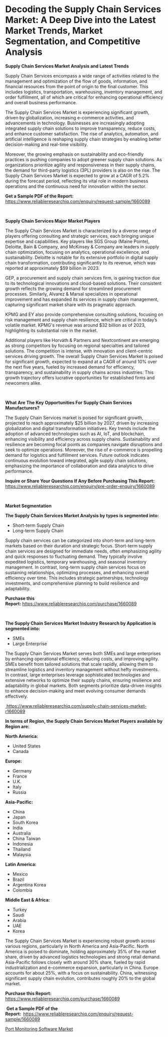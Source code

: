 <p><h1>Decoding the Supply Chain Services Market: A Deep Dive into the Latest Market Trends, Market Segmentation, and Competitive Analysis</h1></p><p><strong>Supply Chain Services Market Analysis and Latest Trends</strong></p>
<p><p>Supply Chain Services encompass a wide range of activities related to the management and optimization of the flow of goods, information, and financial resources from the point of origin to the final customer. This includes logistics, transportation, warehousing, inventory management, and order fulfillment, all of which are critical for enhancing operational efficiency and overall business performance.</p><p>The Supply Chain Services Market is experiencing significant growth, driven by globalization, increasing e-commerce activities, and advancements in technology. Businesses are increasingly adopting integrated supply chain solutions to improve transparency, reduce costs, and enhance customer satisfaction. The rise of analytics, automation, and artificial intelligence is reshaping supply chain strategies by enabling better decision-making and real-time visibility.</p><p>Moreover, the growing emphasis on sustainability and eco-friendly practices is pushing companies to adopt greener supply chain solutions. As organizations prioritize agility and responsiveness in their supply chains, the demand for third-party logistics (3PL) providers is also on the rise. The Supply Chain Services Market is expected to grow at a CAGR of 5.2% during the forecast period, reflecting its vital role in modern business operations and the continuous need for innovation within the sector.</p></p>
<p><strong>Get a Sample PDF of the Report:&nbsp;</strong> <a href="https://www.reliableresearchiq.com/enquiry/request-sample/1660089?utm_campaign=2927&utm_medium=2&utm_source=Github&utm_content=ia&utm_term=10032025&utm_id=supply-chain-services">https://www.reliableresearchiq.com/enquiry/request-sample/1660089</a></p>
<p>&nbsp;</p>
<p><strong>Supply Chain Services Major Market Players</strong></p>
<p><p>The Supply Chain Services Market is characterized by a diverse range of players offering consulting and strategic services, each bringing unique expertise and capabilities. Key players like SGS Group (Maine Pointe), Deloitte, Bain & Company, and McKinsey & Company are leaders in supply chain optimization, focusing on analytics, operational excellence, and sustainability. Deloitte is notable for its extensive portfolio in digital supply chain transformation, contributing significantly to its revenue, which was reported at approximately $59 billion in 2023.</p><p>GEP, a procurement and supply chain services firm, is gaining traction due to its technological innovations and cloud-based solutions. Their consistent growth reflects the growing demand for streamlined procurement processes. Similarly, Alvarez & Marsal specializes in operational improvement and has expanded its services in supply chain management, capturing significant market share with its pragmatic approach.</p><p>KPMG and EY also provide comprehensive consulting solutions, focusing on risk management and supply chain resilience, which are critical in today’s volatile market. KPMG's revenue was around $32 billion as of 2023, highlighting its substantial role in the market.</p><p>Additional players like Horváth & Partners and Nextcontinent are emerging as strong competitors by focusing on regional specialties and tailored solutions. The competition is intense, with innovation and client-centric services driving growth. The overall Supply Chain Services Market is poised for significant growth, expected to expand at a CAGR of around 10% over the next five years, fueled by increased demand for efficiency, transparency, and sustainability in supply chains across industries. This growth trajectory offers lucrative opportunities for established firms and newcomers alike.</p></p>
<p>&nbsp;</p>
<p><strong>What Are The Key Opportunities For Supply Chain Services Manufacturers?</strong></p>
<p><p>The Supply Chain Services market is poised for significant growth, projected to reach approximately $25 billion by 2027, driven by increasing globalization and digital transformation initiatives. Key trends include the adoption of advanced technologies such as AI, IoT, and blockchain, enhancing visibility and efficiency across supply chains. Sustainability and resilience are becoming focal points as companies navigate disruptions and seek to optimize operations. Moreover, the rise of e-commerce is propelling demand for logistics and fulfillment services. Future outlook indicates continuous evolution toward integrated, agile supply chain solutions, emphasizing the importance of collaboration and data analytics to drive performance.</p></p>
<p><strong>Inquire or Share Your Questions If Any Before Purchasing This Report:</strong> <a href="https://www.reliableresearchiq.com/enquiry/pre-order-enquiry/1660089?utm_campaign=2927&utm_medium=2&utm_source=Github&utm_content=ia&utm_term=10032025&utm_id=supply-chain-services">https://www.reliableresearchiq.com/enquiry/pre-order-enquiry/1660089</a></p>
<p>&nbsp;</p>
<p><strong>Market Segmentation</strong></p>
<p><strong>The Supply Chain Services Market Analysis by types is segmented into:</strong></p>
<p><ul><li>Short-term Supply Chain</li><li>Long-term Supply Chain</li></ul></p>
<p><p>Supply chain services can be categorized into short-term and long-term markets based on their duration and strategic focus. Short-term supply chain services are designed for immediate needs, often emphasizing agility and quick responses to fluctuating demand. They typically involve expedited logistics, temporary warehousing, and seasonal inventory management. In contrast, long-term supply chain services focus on sustaining relationships, optimizing processes, and enhancing overall efficiency over time. This includes strategic partnerships, technology investments, and comprehensive planning to build resilience and adaptability.</p></p>
<p><strong>Purchase this Report:&nbsp;</strong><a href="https://www.reliableresearchiq.com/purchase/1660089?utm_campaign=2927&utm_medium=2&utm_source=Github&utm_content=ia&utm_term=10032025&utm_id=supply-chain-services">https://www.reliableresearchiq.com/purchase/1660089</a></p>
<p>&nbsp;</p>
<p><strong>The Supply Chain Services Market Industry Research by Application is segmented into:</strong></p>
<p><ul><li>SMEs</li><li>Large Enterprise</li></ul></p>
<p><p>The Supply Chain Services Market serves both SMEs and large enterprises by enhancing operational efficiency, reducing costs, and improving agility. SMEs benefit from tailored solutions that scale rapidly, allowing them to streamline logistics and inventory management without hefty investments. In contrast, large enterprises leverage sophisticated technologies and extensive networks to optimize their supply chains, ensuring resilience and adaptability in global markets. Both segments prioritize data-driven insights to enhance decision-making and meet evolving consumer demands effectively.</p></p>
<p><a href="https://www.reliableresearchiq.com/supply-chain-services-market-r1660089?utm_campaign=2927&utm_medium=2&utm_source=Github&utm_content=ia&utm_term=10032025&utm_id=supply-chain-services">&nbsp;https://www.reliableresearchiq.com/supply-chain-services-market-r1660089</a></p>
<p><strong>In terms of Region, the Supply Chain Services Market Players available by Region are:</strong></p>
<p>
    <p> <strong> North America: </strong>
        <ul>
            <li>United States</li>
            <li>Canada</li>
        </ul>
        </p> 
    <p> <strong> Europe: </strong>
        <ul>
            <li>Germany</li>
            <li>France</li>
            <li>U.K.</li>
            <li>Italy</li>
            <li>Russia</li>
        </ul>
        </p> 
    <p> <strong> Asia-Pacific: </strong>
        <ul>
            <li>China</li>
            <li>Japan</li>
            <li>South Korea</li>
            <li>India</li>
            <li>Australia</li>
            <li>China Taiwan</li>
            <li>Indonesia</li>
            <li>Thailand</li>
            <li>Malaysia</li>
        </ul>
        </p> 
    <p> <strong> Latin America: </strong>
        <ul>
            <li>Mexico</li>
            <li>Brazil</li>
            <li>Argentina Korea</li>
            <li>Colombia</li>
        </ul>
        </p> 
    <p> <strong> Middle East & Africa: </strong>
        <ul>
            <li>Turkey</li>
            <li>Saudi</li>
            <li>Arabia</li>
            <li>UAE</li>
            <li>Korea</li>
        </ul>
    </p>
    </p>
<p><p>The Supply Chain Services Market is experiencing robust growth across various regions, particularly in North America and Asia-Pacific. North America is poised to dominate, holding approximately 35% of the market share, driven by advanced logistics technologies and strong retail demand. Asia-Pacific follows closely with around 30% share, fueled by rapid industrialization and e-commerce expansion, particularly in China. Europe accounts for about 25%, with a focus on sustainability. China, witnessing significant supply chain evolution, contributes roughly 20% to the global market.</p></p>
<p><strong>Purchase this Report: </strong><a href="https://www.reliableresearchiq.com/purchase/1660089?utm_campaign=2927&utm_medium=2&utm_source=Github&utm_content=ia&utm_term=10032025&utm_id=supply-chain-services">https://www.reliableresearchiq.com/purchase/1660089</a></p>
<p>&nbsp;<strong>Get a Sample PDF of the Report:&nbsp;&nbsp;</strong><a href="https://www.reliableresearchiq.com/enquiry/request-sample/1660089?utm_campaign=2927&utm_medium=2&utm_source=Github&utm_content=ia&utm_term=10032025&utm_id=supply-chain-services">https://www.reliableresearchiq.com/enquiry/request-sample/1660089</a></p>
<p><strong></strong></p>
<p><p><a href="https://github.com/gullattedenna/Market-Research-Report-List-1/blob/main/port-monitoring-software-market.md?utm_campaign=2927&utm_medium=2&utm_source=Github&utm_content=ia&utm_term=10032025&utm_id=supply-chain-services">Port Monitoring Software Market</a></p></p>